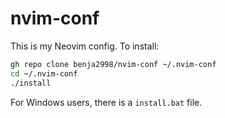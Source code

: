 # nvim-conf

This is my Neovim config. To install:

```bash
gh repo clone benja2998/nvim-conf ~/.nvim-conf
cd ~/.nvim-conf
./install
```

For Windows users, there is a `install.bat` file.


